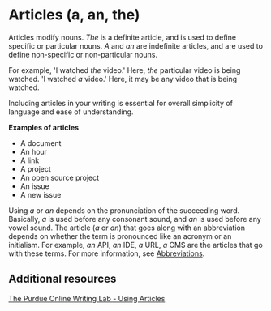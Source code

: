 # Articles (a, an, the)

Articles modify nouns. *The* is a definite article, and is used to define specific or particular nouns.
*A* and *an* are indefinite articles, and are used to define non-specific or non-particular nouns.

For example, 'I watched *the* video.' Here, *the* particular video is being watched.
'I watched *a* video.' Here, it may be any video that is being watched.

Including articles in your writing is essential for overall simplicity of language and ease of understanding.

**Examples of articles**  

- A document
- An hour
- A link
- A project
- An open source project
- An issue
- A new issue

Using *a* or *an* depends on the pronunciation of the succeeding word. Basically, *a* is used before any consonant sound, and *an* is used before any vowel sound.
The article (*a* or *an*) that goes along with an abbreviation depends on whether the term is pronounced like an acronym or an initialism. For example, *an* API, *an* IDE, *a* URL, *a* CMS are the articles that go with these terms. For more information, see [Abbreviations]().

## Additional resources

[The Purdue Online Writing Lab - Using Articles](https://owl.purdue.edu/owl/general_writing/grammar/using_articles.html)
